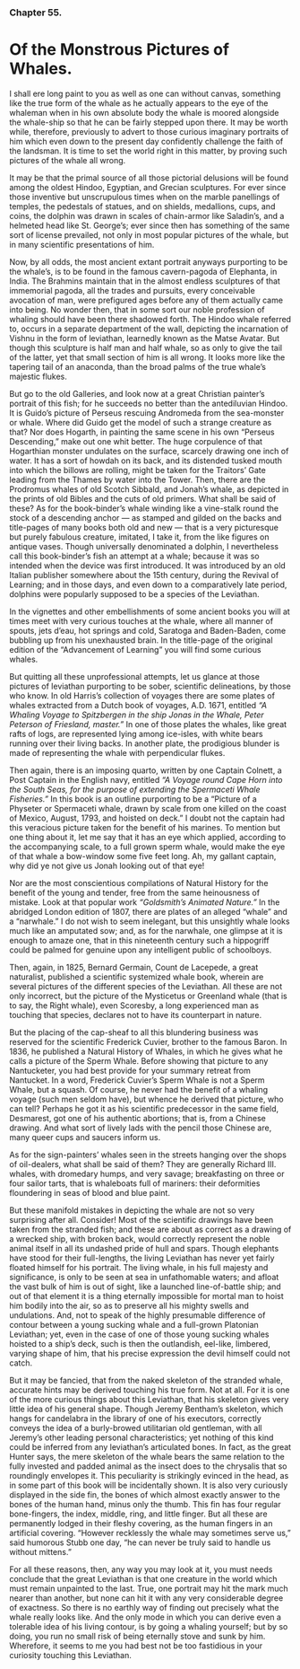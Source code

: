 ### Chapter 55.

# Of the Monstrous Pictures of Whales.

I shall ere long paint to you as well as one can without canvas, something like
the true form of the whale as he actually appears to the eye of the whaleman
when in his own absolute body the whale is moored alongside the whale-ship so
that he can be fairly stepped upon there. It may be worth while, therefore,
previously to advert to those curious imaginary portraits of him which even
down to the present day confidently challenge the faith of the landsman. It is
time to set the world right in this matter, by proving such pictures of the
whale all wrong.

It may be that the primal source of all those pictorial delusions will be found
among the oldest Hindoo, Egyptian, and Grecian sculptures. For ever since those
inventive but unscrupulous times when on the marble panellings of temples, the
pedestals of statues, and on shields, medallions, cups, and coins, the dolphin
was drawn in scales of chain-armor like Saladin’s, and a helmeted head like St.
George’s; ever since then has something of the same sort of license prevailed,
not only in most popular pictures of the whale, but in many scientific
presentations of him.

Now, by all odds, the most ancient extant portrait anyways purporting to be the
whale’s, is to be found in the famous cavern-pagoda of Elephanta, in India. The
Brahmins maintain that in the almost endless sculptures of that immemorial
pagoda, all the trades and pursuits, every conceivable avocation of man, were
prefigured ages before any of them actually came into being. No wonder then,
that in some sort our noble profession of whaling should have been there
shadowed forth. The Hindoo whale referred to, occurs in a separate department
of the wall, depicting the incarnation of Vishnu in the form of leviathan,
learnedly known as the Matse Avatar. But though this sculpture is half man and
half whale, so as only to give the tail of the latter, yet that small section
of him is all wrong. It looks more like the tapering tail of an anaconda, than
the broad palms of the true whale’s majestic flukes.

But go to the old Galleries, and look now at a great Christian painter’s
portrait of this fish; for he succeeds no better than the antediluvian Hindoo.
It is Guido’s picture of Perseus rescuing Andromeda from the sea-monster or
whale. Where did Guido get the model of such a strange creature as that? Nor
does Hogarth, in painting the same scene in his own “Perseus Descending,” make
out one whit better. The huge corpulence of that Hogarthian monster undulates
on the surface, scarcely drawing one inch of water. It has a sort of howdah on
its back, and its distended tusked mouth into which the billows are rolling,
might be taken for the Traitors’ Gate leading from the Thames by water into the
Tower. Then, there are the Prodromus whales of old Scotch Sibbald, and Jonah’s
whale, as depicted in the prints of old Bibles and the cuts of old primers.
What shall be said of these? As for the book-binder’s whale winding like a
vine-stalk round the stock of a descending anchor — as stamped and gilded on
the backs and title-pages of many books both old and new — that is a very
picturesque but purely fabulous creature, imitated, I take it, from the like
figures on antique vases. Though universally denominated a dolphin, I
nevertheless call this book-binder’s fish an attempt at a whale; because it was
so intended when the device was first introduced. It was introduced by an old
Italian publisher somewhere about the 15th century, during the Revival of
Learning; and in those days, and even down to a comparatively late period,
dolphins were popularly supposed to be a species of the Leviathan.

In the vignettes and other embellishments of some ancient books you will at
times meet with very curious touches at the whale, where all manner of spouts,
jets d’eau, hot springs and cold, Saratoga and Baden-Baden, come bubbling up
from his unexhausted brain. In the title-page of the original edition of the
“Advancement of Learning” you will find some curious whales.

But quitting all these unprofessional attempts, let us glance at those pictures
of leviathan purporting to be sober, scientific delineations, by those who
know. In old Harris’s collection of voyages there are some plates of whales
extracted from a Dutch book of voyages, A.D. 1671, entitled _“A Whaling Voyage
to Spitzbergen in the ship Jonas in the Whale, Peter Peterson of Friesland,
master.”_ In one of those plates the whales, like great rafts of logs, are
represented lying among ice-isles, with white bears running over their living
backs. In another plate, the prodigious blunder is made of representing the
whale with perpendicular flukes.

Then again, there is an imposing quarto, written by one Captain Colnett, a Post
Captain in the English navy, entitled _“A Voyage round Cape Horn into the South
Seas, for the purpose of extending the Spermaceti Whale Fisheries.”_ In this
book is an outline purporting to be a “Picture of a Physeter or Spermaceti
whale, drawn by scale from one killed on the coast of Mexico, August, 1793, and
hoisted on deck.” I doubt not the captain had this veracious picture taken for
the benefit of his marines. To mention but one thing about it, let me say that
it has an eye which applied, according to the accompanying scale, to a full
grown sperm whale, would make the eye of that whale a bow-window some five feet
long. Ah, my gallant captain, why did ye not give us Jonah looking out of that
eye!

Nor are the most conscientious compilations of Natural History for the benefit
of the young and tender, free from the same heinousness of mistake. Look at
that popular work _“Goldsmith’s Animated Nature.”_ In the abridged London
edition of 1807, there are plates of an alleged “whale” and a “narwhale.” I do
not wish to seem inelegant, but this unsightly whale looks much like an
amputated sow; and, as for the narwhale, one glimpse at it is enough to amaze
one, that in this nineteenth century such a hippogriff could be palmed for
genuine upon any intelligent public of schoolboys.

Then, again, in 1825, Bernard Germain, Count de Lacepede, a great naturalist,
published a scientific systemized whale book, wherein are several pictures of
the different species of the Leviathan. All these are not only incorrect, but
the picture of the Mysticetus or Greenland whale (that is to say, the Right
whale), even Scoresby, a long experienced man as touching that species,
declares not to have its counterpart in nature.

But the placing of the cap-sheaf to all this blundering business was reserved
for the scientific Frederick Cuvier, brother to the famous Baron. In 1836, he
published a Natural History of Whales, in which he gives what he calls a
picture of the Sperm Whale. Before showing that picture to any Nantucketer, you
had best provide for your summary retreat from Nantucket. In a word, Frederick
Cuvier’s Sperm Whale is not a Sperm Whale, but a squash. Of course, he never
had the benefit of a whaling voyage (such men seldom have), but whence he
derived that picture, who can tell? Perhaps he got it as his scientific
predecessor in the same field, Desmarest, got one of his authentic abortions;
that is, from a Chinese drawing. And what sort of lively lads with the pencil
those Chinese are, many queer cups and saucers inform us.

As for the sign-painters’ whales seen in the streets hanging over the shops of
oil-dealers, what shall be said of them? They are generally Richard III.
whales, with dromedary humps, and very savage; breakfasting on three or four
sailor tarts, that is whaleboats full of mariners: their deformities
floundering in seas of blood and blue paint.

But these manifold mistakes in depicting the whale are not so very surprising
after all. Consider! Most of the scientific drawings have been taken from the
stranded fish; and these are about as correct as a drawing of a wrecked ship,
with broken back, would correctly represent the noble animal itself in all its
undashed pride of hull and spars. Though elephants have stood for their
full-lengths, the living Leviathan has never yet fairly floated himself for his
portrait. The living whale, in his full majesty and significance, is only to be
seen at sea in unfathomable waters; and afloat the vast bulk of him is out of
sight, like a launched line-of-battle ship; and out of that element it is a
thing eternally impossible for mortal man to hoist him bodily into the air, so
as to preserve all his mighty swells and undulations. And, not to speak of the
highly presumable difference of contour between a young sucking whale and a
full-grown Platonian Leviathan; yet, even in the case of one of those young
sucking whales hoisted to a ship’s deck, such is then the outlandish, eel-like,
limbered, varying shape of him, that his precise expression the devil himself
could not catch.

But it may be fancied, that from the naked skeleton of the stranded whale,
accurate hints may be derived touching his true form. Not at all. For it is
one of the more curious things about this Leviathan, that his skeleton gives
very little idea of his general shape. Though Jeremy Bentham’s skeleton, which
hangs for candelabra in the library of one of his executors, correctly conveys
the idea of a burly-browed utilitarian old gentleman, with all Jeremy’s other
leading personal characteristics; yet nothing of this kind could be inferred
from any leviathan’s articulated bones. In fact, as the great Hunter says, the
mere skeleton of the whale bears the same relation to the fully invested and
padded animal as the insect does to the chrysalis that so roundingly envelopes
it. This peculiarity is strikingly evinced in the head, as in some part of this
book will be incidentally shown. It is also very curiously displayed in the
side fin, the bones of which almost exactly answer to the bones of the human
hand, minus only the thumb. This fin has four regular bone-fingers, the index,
middle, ring, and little finger. But all these are permanently lodged in their
fleshy covering, as the human fingers in an artificial covering. “However
recklessly the whale may sometimes serve us,” said humorous Stubb one day, “he
can never be truly said to handle us without mittens.”

For all these reasons, then, any way you may look at it, you must needs
conclude that the great Leviathan is that one creature in the world which must
remain unpainted to the last. True, one portrait may hit the mark much nearer
than another, but none can hit it with any very considerable degree of
exactness. So there is no earthly way of finding out precisely what the whale
really looks like. And the only mode in which you can derive even a tolerable
idea of his living contour, is by going a whaling yourself; but by so doing,
you run no small risk of being eternally stove and sunk by him. Wherefore, it
seems to me you had best not be too fastidious in your curiosity touching this
Leviathan.
